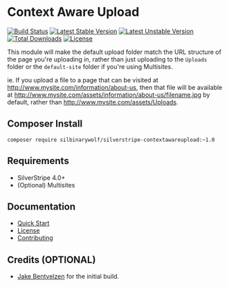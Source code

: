# Context Aware Upload

[![Build Status](https://travis-ci.org/silbinarywolf/silverstripe-contextawareupload.svg?branch=master)](https://travis-ci.org/silbinarywolf/silverstripe-contextawareupload)
[![Latest Stable Version](https://poser.pugx.org/silbinarywolf/silverstripe-contextawareupload/version.svg)](https://github.com/silbinarywolf/silverstripe-contextawareupload/releases)
[![Latest Unstable Version](https://poser.pugx.org/silbinarywolf/silverstripe-contextawareupload/v/unstable.svg)](https://packagist.org/packages/silbinarywolf/silverstripe-contextawareupload)
[![Total Downloads](https://poser.pugx.org/silbinarywolf/silverstripe-contextawareupload/downloads.svg)](https://packagist.org/packages/silbinarywolf/silverstripe-contextawareupload)
[![License](https://poser.pugx.org/silbinarywolf/silverstripe-contextawareupload/license.svg)](https://github.com/silbinarywolf/silverstripe-contextawareupload/blob/master/LICENSE.md)

This module will make the default upload folder match the URL structure of the page you're uploading in, rather than just uploading
to the `Uploads` folder or the `default-site` folder if you're using Multisites.

ie. If you upload a file to a page that can be visited at http://www.mysite.com/information/about-us, then that file will be available at http://www.mysite.com/assets/information/about-us/filename.jpg by default, rather than http://www.mysite.com/assets/Uploads.

## Composer Install

```
composer require silbinarywolf/silverstripe-contextawareupload:~1.0
```

## Requirements

* SilverStripe 4.0+
* (Optional) Multisites

## Documentation

* [Quick Start](docs/en/quick-start.md)
* [License](LICENSE.md)
* [Contributing](CONTRIBUTING.md)

## Credits (OPTIONAL)

* [Jake Bentvelzen](https://github.com/SilbinaryWolf) for the initial build.

